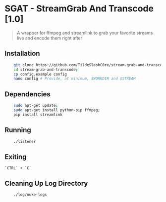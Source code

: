 # SGAT - StreamGrab And Transcode [1.0]

>A wrapper for ffmpeg and streamlink to grab your favorite streams live and encode them right after

## Installation

```bash
    git clone https://github.com/TildeSlashC0re/stream-grab-and-transcode.git;
    cd stream-grab-and-transcode;
    cp config.example config
    nano config # Provide, at minimum, $WORKDIR and $STREAM
```

## Dependencies

```bash
    sudo apt-get update; 
    sudo apt-get install python-pip ffmpeg;
    pip install streamlink
```

## Running 

```bash
    ./listener
```

## Exiting

    `CTRL` + `C`


## Cleaning Up Log Directory

```bash
    ./log/nuke-logs
```


